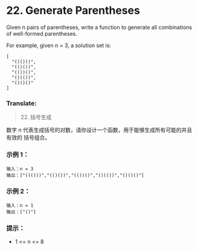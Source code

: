 # 22. Generate Parentheses

Given n pairs of parentheses, write a function to generate all combinations of well-formed parentheses.

For example, given n = 3, a solution set is:

```
[
  "((()))",
  "(()())",
  "(())()",
  "()(())",
  "()()()"
]
```

### Translate:

> 22. 括号生成

数字 n 代表生成括号的对数，请你设计一个函数，用于能够生成所有可能的并且 有效的 括号组合。

### 示例 1：

```
输入：n = 3
输出：["((()))","(()())","(())()","()(())","()()()"]
```

### 示例 2：

```
输入：n = 1
输出：["()"]
```

### 提示：

* 1 <= n <= 8